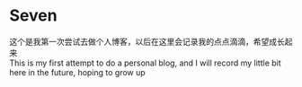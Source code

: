 # Seven
这个是我第一次尝试去做个人博客，以后在这里会记录我的点点滴滴，希望成长起来  
This is my first attempt to do a personal blog, and I will record my little bit here in the future, hoping to grow up
